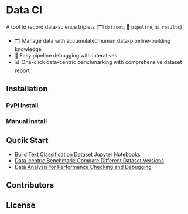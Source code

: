 # Data CI

A tool to record data-science triplets (🗂️ `dataset`, 📏 `pipeline`, 📊 `results`)

- 🗂️ Manage data with accumulated human data-pipeline-building knowledge
- 📏 Easy pipeline debugging with interatives
- 📊 One-click data-centric benchmarking with comprehensive dataset report

## Installation

### PyPI install

### Manual install

## Qucik Start

- [Build Text Classification Dataset](./docs/Create_Text_Classification_Dataset.md) [Jupyter Notebooks](./docs/Create_Text_Classification_Dataset.ipynb)
- [Data-centric Benchmark: Compare Different Dataset Versions](./docs/Data-centric_Benchmark.md)
- [Data Analysis for Performance Checking and Debugging](./docs/Data_Analysis.md)

## Contributors

## License
